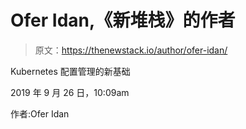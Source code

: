 # Ofer Idan,《新堆栈》的作者

> 原文：<https://thenewstack.io/author/ofer-idan/>

Kubernetes 配置管理的新基础

2019 年 9 月 26 日，10:09am

作者:Ofer Idan